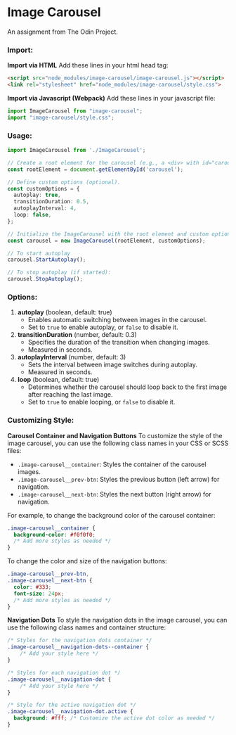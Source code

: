 # Image Carousel
An assignment from The Odin Project.

### Import:

**Import via HTML**
Add these lines in your html head tag:
```html
<script src="node_modules/image-carousel/image-carousel.js"></script>
<link rel="stylesheet" href="node_modules/image-carousel/style.css">
```

**Import via Javascript (Webpack)**
Add these lines in your javascript file:
```js
import ImageCarousel from "image-carousel";
import "image-carousel/style.css";
```

### Usage:
```typescript
import ImageCarousel from './ImageCarousel';

// Create a root element for the carousel (e.g., a <div> with id="carousel").
const rootElement = document.getElementById('carousel');

// Define custom options (optional).
const customOptions = {
  autoplay: true,
  transitionDuration: 0.5,
  autoplayInterval: 4,
  loop: false,
};

// Initialize the ImageCarousel with the root element and custom options.
const carousel = new ImageCarousel(rootElement, customOptions);

// To start autoplay
carousel.StartAutoplay();

// To stop autoplay (if started):
carousel.StopAutoplay();
```


### Options:
1. **autoplay** (boolean, default: true)
	- Enables automatic switching between images in the carousel.
	- Set to `true` to enable autoplay, or `false` to disable it.
2. **transitionDuration** (number, default: 0.3)
	- Specifies the duration of the transition when changing images.
	- Measured in seconds.
3. **autoplayInterval** (number, default: 3)
	- Sets the interval between image switches during autoplay.
	- Measured in seconds.
4. **loop** (boolean, default: true)
	- Determines whether the carousel should loop back to the first image after reaching the last image.
	-   Set to `true` to enable looping, or `false` to disable it.

### Customizing Style:
**Carousel Container and Navigation Buttons**
To customize the style of the image carousel, you can use the following class names in your CSS or SCSS files:

-   `.image-carousel__container`: Styles the container of the carousel images.
-   `.image-carousel__prev-btn`: Styles the previous button (left arrow) for navigation.
-   `.image-carousel__next-btn`: Styles the next button (right arrow) for navigation.

For example, to change the background color of the carousel container:
```scss
.image-carousel__container {
  background-color: #f0f0f0;
  /* Add more styles as needed */
}
```

To change the color and size of the navigation buttons:
```scss
.image-carousel__prev-btn,
.image-carousel__next-btn {
  color: #333;
  font-size: 24px;
  /* Add more styles as needed */
}
```

**Navigation Dots**
To style the navigation dots in the image carousel, you can use the following class names and container structure:

```scss
/* Styles for the navigation dots container */
.image-carousel__navigation-dots--container {
	/* Add your style here */
}

/* Styles for each navigation dot */
.image-carousel__navigation-dot {
	/* Add your style here */
}

/* Style for the active navigation dot */
.image-carousel__navigation-dot.active {
  background: #fff; /* Customize the active dot color as needed */
}
```